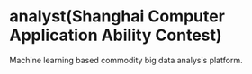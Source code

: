 # analyst(Shanghai Computer Application Ability Contest)
Machine learning based commodity big data analysis platform.
